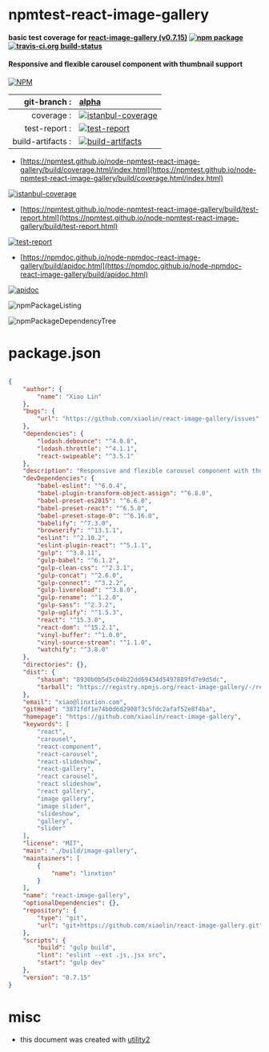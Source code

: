 # npmtest-react-image-gallery

#### basic test coverage for  [react-image-gallery (v0.7.15)](https://github.com/xiaolin/react-image-gallery)  [![npm package](https://img.shields.io/npm/v/npmtest-react-image-gallery.svg?style=flat-square)](https://www.npmjs.org/package/npmtest-react-image-gallery) [![travis-ci.org build-status](https://api.travis-ci.org/npmtest/node-npmtest-react-image-gallery.svg)](https://travis-ci.org/npmtest/node-npmtest-react-image-gallery)

#### Responsive and flexible carousel component with thumbnail support

[![NPM](https://nodei.co/npm/react-image-gallery.png?downloads=true&downloadRank=true&stars=true)](https://www.npmjs.com/package/react-image-gallery)

| git-branch : | [alpha](https://github.com/npmtest/node-npmtest-react-image-gallery/tree/alpha)|
|--:|:--|
| coverage : | [![istanbul-coverage](https://npmtest.github.io/node-npmtest-react-image-gallery/build/coverage.badge.svg)](https://npmtest.github.io/node-npmtest-react-image-gallery/build/coverage.html/index.html)|
| test-report : | [![test-report](https://npmtest.github.io/node-npmtest-react-image-gallery/build/test-report.badge.svg)](https://npmtest.github.io/node-npmtest-react-image-gallery/build/test-report.html)|
| build-artifacts : | [![build-artifacts](https://npmtest.github.io/node-npmtest-react-image-gallery/glyphicons_144_folder_open.png)](https://github.com/npmtest/node-npmtest-react-image-gallery/tree/gh-pages/build)|

- [https://npmtest.github.io/node-npmtest-react-image-gallery/build/coverage.html/index.html](https://npmtest.github.io/node-npmtest-react-image-gallery/build/coverage.html/index.html)

[![istanbul-coverage](https://npmtest.github.io/node-npmtest-react-image-gallery/build/screenCapture.buildCi.browser.%252Ftmp%252Fbuild%252Fcoverage.lib.html.png)](https://npmtest.github.io/node-npmtest-react-image-gallery/build/coverage.html/index.html)

- [https://npmtest.github.io/node-npmtest-react-image-gallery/build/test-report.html](https://npmtest.github.io/node-npmtest-react-image-gallery/build/test-report.html)

[![test-report](https://npmtest.github.io/node-npmtest-react-image-gallery/build/screenCapture.buildCi.browser.%252Ftmp%252Fbuild%252Ftest-report.html.png)](https://npmtest.github.io/node-npmtest-react-image-gallery/build/test-report.html)

- [https://npmdoc.github.io/node-npmdoc-react-image-gallery/build/apidoc.html](https://npmdoc.github.io/node-npmdoc-react-image-gallery/build/apidoc.html)

[![apidoc](https://npmdoc.github.io/node-npmdoc-react-image-gallery/build/screenCapture.buildCi.browser.%252Ftmp%252Fbuild%252Fapidoc.html.png)](https://npmdoc.github.io/node-npmdoc-react-image-gallery/build/apidoc.html)

![npmPackageListing](https://npmtest.github.io/node-npmtest-react-image-gallery/build/screenCapture.npmPackageListing.svg)

![npmPackageDependencyTree](https://npmtest.github.io/node-npmtest-react-image-gallery/build/screenCapture.npmPackageDependencyTree.svg)



# package.json

```json

{
    "author": {
        "name": "Xiao Lin"
    },
    "bugs": {
        "url": "https://github.com/xiaolin/react-image-gallery/issues"
    },
    "dependencies": {
        "lodash.debounce": "^4.0.8",
        "lodash.throttle": "^4.1.1",
        "react-swipeable": "^3.5.1"
    },
    "description": "Responsive and flexible carousel component with thumbnail support",
    "devDependencies": {
        "babel-eslint": "^6.0.4",
        "babel-plugin-transform-object-assign": "^6.8.0",
        "babel-preset-es2015": "^6.6.0",
        "babel-preset-react": "^6.5.0",
        "babel-preset-stage-0": "^6.16.0",
        "babelify": "^7.3.0",
        "browserify": "^13.1.1",
        "eslint": "^2.10.2",
        "eslint-plugin-react": "^5.1.1",
        "gulp": "^3.8.11",
        "gulp-babel": "^6.1.2",
        "gulp-clean-css": "^2.3.1",
        "gulp-concat": "^2.6.0",
        "gulp-connect": "^3.2.2",
        "gulp-livereload": "^3.8.0",
        "gulp-rename": "^1.2.0",
        "gulp-sass": "^2.3.2",
        "gulp-uglify": "^1.5.3",
        "react": "^15.3.0",
        "react-dom": "^15.2.1",
        "vinyl-buffer": "^1.0.0",
        "vinyl-source-stream": "^1.1.0",
        "watchify": "^3.8.0"
    },
    "directories": {},
    "dist": {
        "shasum": "8930b0b5d5c04b22dd69434d5497889fd7e9d5dc",
        "tarball": "https://registry.npmjs.org/react-image-gallery/-/react-image-gallery-0.7.15.tgz"
    },
    "email": "xiao@linxtion.com",
    "gitHead": "3871fdf1e74b0d6d2908f3c5fdc2afaf52e8f4ba",
    "homepage": "https://github.com/xiaolin/react-image-gallery",
    "keywords": [
        "react",
        "carousel",
        "react-component",
        "react-carousel",
        "react-slideshow",
        "react-gallery",
        "react carousel",
        "react slideshow",
        "react gallery",
        "image gallery",
        "image slider",
        "slideshow",
        "gallery",
        "slider"
    ],
    "license": "MIT",
    "main": "./build/image-gallery",
    "maintainers": [
        {
            "name": "linxtion"
        }
    ],
    "name": "react-image-gallery",
    "optionalDependencies": {},
    "repository": {
        "type": "git",
        "url": "git+https://github.com/xiaolin/react-image-gallery.git"
    },
    "scripts": {
        "build": "gulp build",
        "lint": "eslint --ext .js,.jsx src",
        "start": "gulp dev"
    },
    "version": "0.7.15"
}
```



# misc
- this document was created with [utility2](https://github.com/kaizhu256/node-utility2)
